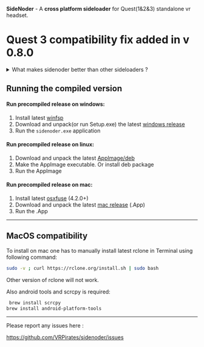 **SideNoder** - A **cross platform sideloader** for Quest(1&2&3) standalone vr headset.

# Quest 3 compatibility fix added in v 0.8.0

<details>
<summary>
What makes sidenoder better than other sideloaders ?
</summary>

---

- **Automatically scan** hmd and drive, to **find available updates**.
- Apps automatically **update without losing app/cache/save data**.
- Apps can update **across mismatching apk signatures**.
- Drive list is **sorted** by date and offers **search function**.
- Drive list offers **pictures and versionCodes**.
- Much much more.

---

</details>

## Running the compiled version

#### Run precompiled release on windows:

1. Install latest [winfsp](https://github.com/billziss-gh/winfsp/releases/latest)
2. Download and unpack(or run Setup.exe) the latest [windows release](https://github.com/VRPirates/sidenoder/releases/latest)
3. Run the `sidenoder.exe` application

#### Run precompiled release on linux:

1. Download and unpack the latest [AppImage/deb](https://github.com/VRPirates/sidenoder/releases/latest)
2. Make the AppImage executable. Or install deb package
3. Run the AppImage

#### Run precompiled release on mac:

1. Install latest [osxfuse](https://github.com/osxfuse/osxfuse/releases) (4.2.0+)
2. Download and unpack the latest [mac release](https://github.com/VRPirates/sidenoder/releases/latest) (.App)
3. Run the .App

---

## MacOS compatibility

To install on mac one has to manually install latest rclone in Terminal using following command:

```bash
sudo -v ; curl https://rclone.org/install.sh | sudo bash
```

Other version of rclone will not work.

Also android tools and scrcpy is required:

```bash
 brew install scrcpy
brew install android-platform-tools
```

---

Please report any issues here :

https://github.com/VRPirates/sidenoder/issues
